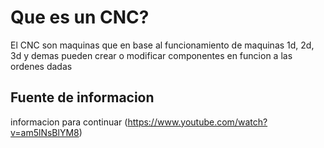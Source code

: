 # Que es un CNC?

El CNC son maquinas que en base al funcionamiento de maquinas 1d, 2d, 3d y demas pueden crear o modificar componentes en funcion a las ordenes dadas 


























## Fuente de informacion

informacion para continuar (https://www.youtube.com/watch?v=am5lNsBlYM8)
